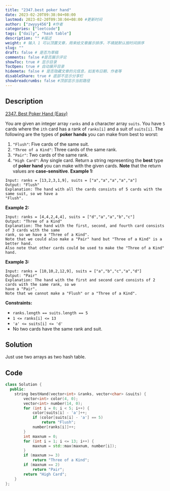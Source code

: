 ```yaml
---
title: "2347.best poker hand"
date: 2023-02-20T09:38:04+08:00
lastmod: 2023-02-20T09:38:04+08:00 #更新时间
author: ["zwyyy456"] #作者
categories: ["leetcode"]
tags: ["daily", "hash table"]
description: "" #描述
weight: # 输入 1 可以顶置文章，用来给文章展示排序，不填就默认按时间排序
slug: ""
draft: false # 是否为草稿
comments: false #是否展示评论
showToc: true # 显示目录
TocOpen: true # 自动展开目录
hidemeta: false # 是否隐藏文章的元信息，如发布日期、作者等
disableShare: true # 底部不显示分享栏
showbreadcrumbs: false #顶部显示当前路径
---
```

## Description
[2347. Best Poker Hand (Easy)](https://leetcode.com/problems/best-poker-hand/)

You are given an integer array `ranks` and a character array `suits`. You have `5` cards where the
`ith` card has a rank of `ranks[i]` and a suit of `suits[i]`.
The following are the types of **poker hands** you can make from best to worst:
1. `"Flush"`: Five cards of the same suit.
2. `"Three of a Kind"`: Three cards of the same rank.
3. `"Pair"`: Two cards of the same rank.
4. `"High Card"`: Any single card.
Return a string representing the **best** type of **poker hand** you can make with the given cards.
**Note** that the return values are **case-sensitive**.
**Example 1:**
```
Input: ranks = [13,2,3,1,9], suits = ["a","a","a","a","a"]
Output: "Flush"
Explanation: The hand with all the cards consists of 5 cards with the same suit, so we have a
"Flush".
```
**Example 2:**
```
Input: ranks = [4,4,2,4,4], suits = ["d","a","a","b","c"]
Output: "Three of a Kind"
Explanation: The hand with the first, second, and fourth card consists of 3 cards with the same
rank, so we have a "Three of a Kind".
Note that we could also make a "Pair" hand but "Three of a Kind" is a better hand.
Also note that other cards could be used to make the "Three of a Kind" hand.
```
**Example 3:**
```
Input: ranks = [10,10,2,12,9], suits = ["a","b","c","a","d"]
Output: "Pair"
Explanation: The hand with the first and second card consists of 2 cards with the same rank, so we
have a "Pair".
Note that we cannot make a "Flush" or a "Three of a Kind".
```
**Constraints:**
- `ranks.length == suits.length == 5`
- `1 <= ranks[i] <= 13`
- `'a' <= suits[i] <= 'd'`
- No two cards have the same rank and suit.

## Solution
Just use two arrays as two hash table.

## Code
```cpp
class Solution {
  public:
    string bestHand(vector<int> &ranks, vector<char> &suits) {
        vector<int> color(4, 0);
        vector<int> number(14, 0);
        for (int i = 0; i < 5; i++) {
            color[suits[i] - 'a']++;
            if (color[suits[i] - 'a'] == 5)
                return "Flush";
            number[ranks[i]]++;
        }
        int maxnum = 0;
        for (int i = 1; i <= 13; i++) {
            maxnum = std::max(maxnum, number[i]);
        }
        if (maxnum >= 3)
            return "Three of a Kind";
        if (maxnum == 2)
            return "Pair";
        return "High Card";
    }
};
```